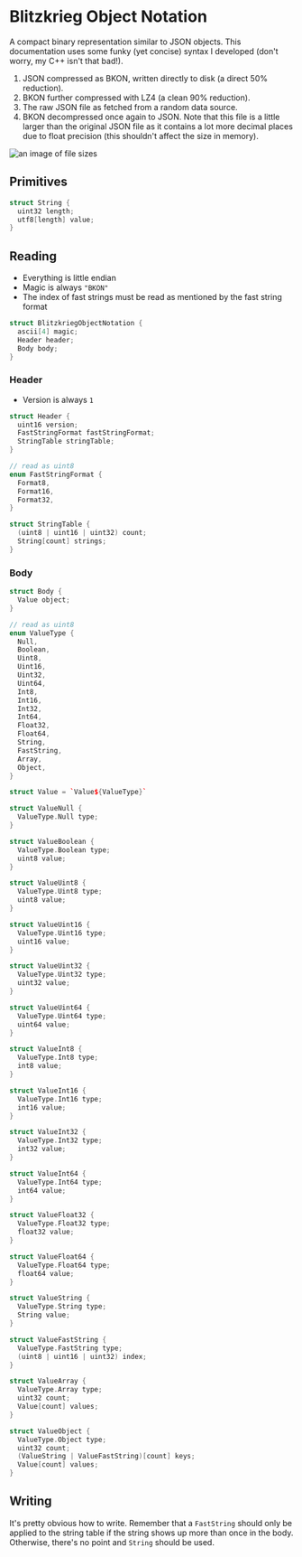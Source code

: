 # Blitzkrieg Object Notation

A compact binary representation similar to JSON objects. This documentation uses some funky (yet concise) syntax I developed (don't worry, my C++ isn't that bad!).

1. JSON compressed as BKON, written directly to disk (a direct 50% reduction).
2. BKON further compressed with LZ4 (a clean 90% reduction).
3. The raw JSON file as fetched from a random data source.
4. BKON decompressed once again to JSON. Note that this file is a little larger than the original JSON file as it contains a lot more decimal places due to float precision (this shouldn't affect the size in memory).

![an image of file sizes](https://i.imgur.com/AHJiFpq.png)

## Primitives

```cpp
struct String {
  uint32 length;
  utf8[length] value;
}
```

## Reading

- Everything is little endian
- Magic is always `"BKON"`
- The index of fast strings must be read as mentioned by the fast string format

```cpp
struct BlitzkriegObjectNotation {
  ascii[4] magic;
  Header header;
  Body body;
}
```

### Header

- Version is always `1`

```cpp
struct Header {
  uint16 version;
  FastStringFormat fastStringFormat;
  StringTable stringTable;
}

// read as uint8
enum FastStringFormat {
  Format8,
  Format16,
  Format32,
}

struct StringTable {
  (uint8 | uint16 | uint32) count;
  String[count] strings;
}
```

### Body

```cpp
struct Body {
  Value object;
}

// read as uint8
enum ValueType {
  Null,
  Boolean,
  Uint8,
  Uint16,
  Uint32,
  Uint64,
  Int8,
  Int16,
  Int32,
  Int64,
  Float32,
  Float64,
  String,
  FastString,
  Array,
  Object,
}

struct Value = `Value${ValueType}`

struct ValueNull {
  ValueType.Null type;
}

struct ValueBoolean {
  ValueType.Boolean type;
  uint8 value;
}

struct ValueUint8 {
  ValueType.Uint8 type;
  uint8 value;
}

struct ValueUint16 {
  ValueType.Uint16 type;
  uint16 value;
}

struct ValueUint32 {
  ValueType.Uint32 type;
  uint32 value;
}

struct ValueUint64 {
  ValueType.Uint64 type;
  uint64 value;
}

struct ValueInt8 {
  ValueType.Int8 type;
  int8 value;
}

struct ValueInt16 {
  ValueType.Int16 type;
  int16 value;
}

struct ValueInt32 {
  ValueType.Int32 type;
  int32 value;
}

struct ValueInt64 {
  ValueType.Int64 type;
  int64 value;
}

struct ValueFloat32 {
  ValueType.Float32 type;
  float32 value;
}

struct ValueFloat64 {
  ValueType.Float64 type;
  float64 value;
}

struct ValueString {
  ValueType.String type;
  String value;
}

struct ValueFastString {
  ValueType.FastString type;
  (uint8 | uint16 | uint32) index;
}

struct ValueArray {
  ValueType.Array type;
  uint32 count;
  Value[count] values;
}

struct ValueObject {
  ValueType.Object type;
  uint32 count;
  (ValueString | ValueFastString)[count] keys;
  Value[count] values;
}
```

## Writing

It's pretty obvious how to write. Remember that a `FastString` should only be applied to the string table if the string shows up more than once in the body. Otherwise, there's no point and `String` should be used.
